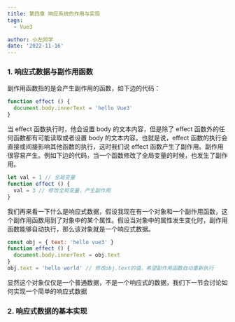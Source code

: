 ```yaml
---
title: 第四章 响应系统的作用与实现
tags:
  - Vue3

author: 小左同学
date: '2022-11-16'
---
```


### 1. 响应式数据与副作用函数

副作用函数指的是会产生副作用的函数，如下边的代码：

```js
function effect () {
  document.body.innerText = 'hello Vue3'
}
```

当 effect 函数执行时，他会设置 body 的文本内容，但是除了 effect 函数外的任何函数都有可能读取或者设置 body 的文本内容。也就是说，effect 函数的执行会直接或间接影响其他函数的执行，这时我们说 effect 函数产生了副作用。副作用很容易产生。例如下边的代码，当一个函数修改了全局变量的时候，也发生了副作用。

```js
let val = 1 // 全局变量
function effect () {
  val = 3 // 修改全局变量，产生副作用
}
```

我们再来看一下什么是响应式数据，假设我现在有一个对象和一个副作用函数，这个副作用函数用到了对象中的某个属性。假设当对象中的属性发生变化时，副作用函数能够自动执行，那么该对象就是一个响应式数据。

```js
const obj = { text: 'hello vue3' }
function effect () {
  document.body.innerText = obj.text
}
obj.text = 'hello world' // 修改obj.text的值，希望副作用函数自动重新执行
```

显然这个对象仅仅是一个普通数据，不是一个响应式的数据，我们下一节会讨论如何实现一个简单的响应式数据

### 2. 响应式数据的基本实现
